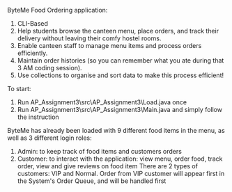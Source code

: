 ByteMe Food Ordering application:
1. CLI-Based
2. Help students browse the canteen menu, place orders, and track their delivery without leaving their comfy hostel rooms.
3. Enable canteen staff to manage menu items and process orders efficiently.
4. Maintain order histories (so you can remember what you ate during that 3 AM coding session).
5. Use collections to organise and sort data to make this process efficient!

To start:
1. Run AP_Assignment3\src\AP_Assignment3\Load.java once
2. Run AP_Assignment3\src\AP_Assignment3\Main.java and simply follow the instruction

ByteMe has already been loaded with 9 different food items in the menu, as well as 3 different login roles:
1. Admin: to keep track of food items and customers orders
2. Customer: to interact with the application: view menu, order food, track order, view and give reviews on food item
There are 2 types of customers: VIP and Normal. Order from VIP customer will appear first in the System's Order Queue, and will be handled first
